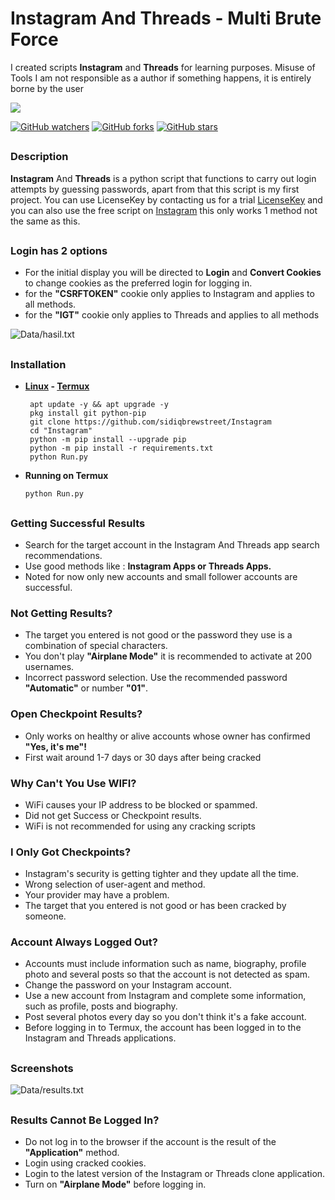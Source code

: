 # Instagram And Threads - Multi Brute Force
I created scripts **Instagram** and **Threads** for learning purposes. Misuse of Tools I am not responsible as a author if something happens, it is entirely borne by the user

<p align="left"><img src="Data/Instagram.jpg"/></p>

[![GitHub watchers](https://img.shields.io/github/watchers/sidiqbrewstreet/Instagram.svg?style=social&label=Watch)](https://GitHub.com/sidiqbrewstreet/Instagram/watchers/)
[![GitHub forks](https://img.shields.io/github/forks/sidiqbrewstreet/Instagram.svg?style=social&label=Fork)](https://GitHub.com/sidiqbrewstreet/Instagram/network/)
[![GitHub stars](https://img.shields.io/github/stars/sidiqbrewstreet/Instagram.svg?style=social&label=Star)](https://GitHub.com/sidiqbrewstreet/Instagram/stargazers/)


##

### Description
**Instagram** And **Threads** is a python script that functions to carry out login attempts by guessing passwords, apart from that this script is my first project.  You can use LicenseKey by contacting us for a trial [LicenseKey](https://wa.me/+6285951168437) and you can also use the free script on [Instagram](https://github.com/sidiqbrewstreet/Crack-ig) this only works 1 method not the same as this.

##
  
### Login has 2 options 

- For the initial display you will be directed to **Login** and **Convert Cookies** to change cookies as the preferred login for logging in.
-  for the **"CSRFTOKEN"** cookie only applies to Instagram and applies to all methods.
- for the **"IGT"** cookie only applies to Threads and applies to all methods

![Data/hasil.txt](https://github.com/sidiqbrewstreet/Instagram/blob/main/Data/hasil.jpg)

##
  
### Installation

- **[Linux](https://drive.google.com/file/d/1HJU0rAjP_Sq3QJJFkigIrEuDJ-xUuniA/view?usp=drive_link) - [Termux](https://f-droid.org/repo/com.termux_118.apk)**

  ```
   apt update -y && apt upgrade -y
   pkg install git python-pip 
   git clone https://github.com/sidiqbrewstreet/Instagram
   cd "Instagram"
   python -m pip install --upgrade pip
   python -m pip install -r requirements.txt
   python Run.py
  ```
- **Running on Termux**
  
  ```
  python Run.py
  ```

##

### Getting Successful Results

- Search for the target account in the Instagram And Threads app search recommendations.
- Use good methods like : **Instagram Apps or Threads Apps.**
- Noted for now only new accounts and small follower accounts are successful.


### Not Getting Results?

- The target you entered is not good or the password they use is a combination of special characters.
- You don't play **"Airplane Mode"** it is recommended to activate at 200 usernames.
- Incorrect password selection. Use the recommended password **"Automatic"** or number **"01"**.
  
### Open Checkpoint Results?

- Only works on healthy or alive accounts whose owner has confirmed **"Yes, it's me"!**
- First wait around 1-7 days or 30 days after being cracked

### Why Can't You Use WIFI?

- WiFi causes your IP address to be blocked or spammed.
- Did not get Success or Checkpoint results.
- WiFi is not recommended for using any cracking scripts

### I Only Got Checkpoints?

- Instagram's security is getting tighter and they update all the time.
- Wrong selection of user-agent and method.
- Your provider may have a problem.
- The target that you entered is not good or has been cracked by someone.

### Account Always Logged Out?

- Accounts must include information such as name, biography, profile photo and several posts so that the account is not detected as spam.
- Change the password on your Instagram account.
- Use a new account from Instagram and complete some information, such as profile, posts and biography.
- Post several photos every day so you don't think it's a fake account.
- Before logging in to Termux, the account has been logged in to the Instagram and Threads applications.

##

### Screenshots

![Data/results.txt](https://github.com/sidiqbrewstreet/Instagram/blob/main/Data/results.jpg)

##

### Results Cannot Be Logged In?

- Do not log in to the browser if the account is the result of the **"Application"** method.
- Login using cracked cookies.
- Login to the latest version of the Instagram or Threads clone application.
- Turn on **"Airplane Mode"** before logging in.

##
